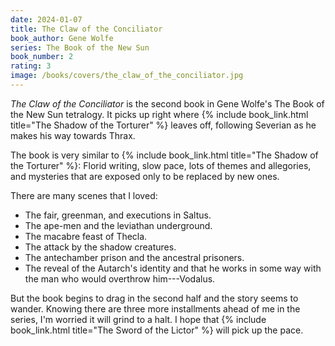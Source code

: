 ```yaml
---
date: 2024-01-07
title: The Claw of the Conciliator
book_author: Gene Wolfe
series: The Book of the New Sun
book_number: 2
rating: 3
image: /books/covers/the_claw_of_the_conciliator.jpg
---
```


<cite class="book-title">The Claw of the Conciliator</cite> is the second book
in Gene Wolfe's The Book of the New Sun tetralogy. It picks up right where {%
include book_link.html title="The Shadow of the Torturer" %} leaves off,
following Severian as he makes his way towards Thrax.

The book is very similar to {% include book_link.html title="The Shadow of the Torturer" %}:
Florid writing, slow pace, lots of themes and allegories, and mysteries that
are exposed only to be replaced by new ones.

There are many scenes that I loved:

- The fair, greenman, and executions in Saltus.
- The ape-men and the leviathan underground.
- The macabre feast of Thecla.
- The attack by the shadow creatures.
- The antechamber prison and the ancestral prisoners.
- The reveal of the Autarch's identity and that he works in some way with the
man who would overthrow him---Vodalus.

But the book begins to drag in the second half and the story seems to wander.
Knowing there are three more installments ahead of me in the series, I'm
worried it will grind to a halt. I hope that {% include book_link.html
title="The Sword of the Lictor" %} will pick up the pace.
